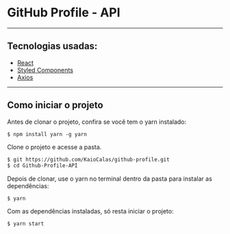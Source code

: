 <h1>GitHub Profile - API </h1>

<hr></hr>

<h2>Tecnologias usadas: </h2>
<ul>
  <li><a href="https://reactjs.org/">React</a></li>
  <li><a href="https://styled-components.com/">Styled Components</a></li>
  <li><a href="https://axios-http.com/">Axios</a></li>
 </ul>
 
 <hr></hr>
 
<h2>Como iniciar o projeto</h2>

Antes de clonar o projeto, confira se você tem o yarn instalado:
```
$ npm install yarn -g yarn
```
Clone o projeto e acesse a pasta.
```zsh
$ git https://github.com/KaioCalas/github-profile.git
$ cd Github-Profile-API
```
Depois de clonar, use o yarn no terminal dentro da pasta para instalar as dependências:
```
$ yarn
```

Com as dependências instaladas, só resta iniciar o projeto:

```
$ yarn start
```




